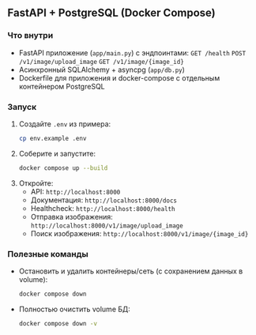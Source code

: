 ## FastAPI + PostgreSQL (Docker Compose)

### Что внутри
- FastAPI приложение (`app/main.py`) с эндпоинтами:
   `GET /health`
   `POST /v1/image/upload_image`
   `GET /v1/image/{image_id}`
- Асинхронный SQLAlchemy + asyncpg (`app/db.py`)
- Dockerfile для приложения и docker-compose с отдельным контейнером PostgreSQL

### Запуск
1. Создайте `.env` из примера:
   ```bash
   cp env.example .env
   ```
2. Соберите и запустите:
   ```bash
   docker compose up --build
   ```
3. Откройте:
   - API: `http://localhost:8000`
   - Документация: `http://localhost:8000/docs`
   - Healthcheck: `http://localhost:8000/health`
   - Отправка изображения: `http://localhost:8000/v1/image/upload_image`
   - Поиск изображения: `http://localhost:8000/v1/image/{image_id}`

### Полезные команды
- Остановить и удалить контейнеры/сеть (с сохранением данных в volume):
  ```bash
  docker compose down
  ```
- Полностью очистить volume БД:
  ```bash
  docker compose down -v
  ```
